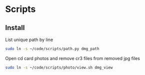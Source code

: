 # Scripts

## Install

List unique path by line
```bash
sudo ln -s ~/code/scripts/path.py dmg_path
```

Open cd card photos and remove cr3 files from removed jpg files
```bash
sudo ln -s ~/code/scripts/photo/view.sh dmg_view
```


